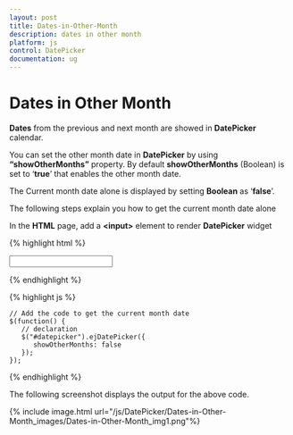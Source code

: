 ```yaml
---
layout: post
title: Dates-in-Other-Month
description: dates in other month
platform: js
control: DatePicker
documentation: ug
---
```


# Dates in Other Month

**Dates** from the previous and next month are showed in **DatePicker** calendar. 

You can set the other month date in **DatePicker** by using **“showOtherMonths”** property. By default **showOtherMonths** (Boolean) is set to ‘**true**’ that enables the other month date.

The Current month date alone is displayed by setting **Boolean** as ‘**false**’.

The following steps explain you how to get the current month date alone

In the **HTML** page, add a **&lt;input&gt;** element to render **DatePicker** widget

{% highlight html %}
  
<input id="datepicker" type="text" />
      
{% endhighlight %}
  
{% highlight js %}

    // Add the code to get the current month date
    $(function() {
       // declaration
       $("#datepicker").ejDatePicker({
          showOtherMonths: false
       });
    });

{% endhighlight %}


The following screenshot displays the output for the above code.

{% include image.html url="/js/DatePicker/Dates-in-Other-Month_images/Dates-in-Other-Month_img1.png"%}

